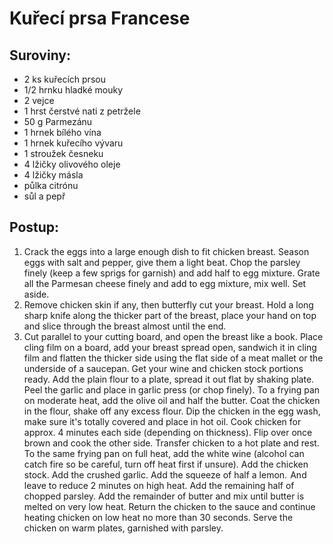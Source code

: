# Kuřecí prsa Francese

## Suroviny:
- 2 ks kuřecích prsou
- 1/2 hrnku hladké mouky
- 2 vejce
- 1 hrst čerstvé nati z petržele
- 50 g Parmezánu
- 1 hrnek bílého vína
- 1 hrnek kuřecího vývaru
- 1 stroužek česneku
- 4 lžičky olivového oleje
- 4 lžičky másla
- půlka citrónu
- sůl a pepř

## Postup:
1. Crack the eggs into a large enough dish to fit chicken breast. Season eggs with salt and pepper, give them a light beat. Chop the parsley finely (keep a few sprigs for garnish) and add half to egg mixture. Grate all the Parmesan cheese finely and add to egg mixture, mix well. Set aside.
2. Remove chicken skin if any, then butterfly cut your breast. Hold a long sharp knife along the thicker part of the breast, place your hand on top and slice through the breast almost until the end.
3. Cut parallel to your cutting board, and open the breast like a book. Place cling film on a board, add your breast spread open, sandwich it in cling film and flatten the thicker side using the flat side of a meat mallet or the underside of a saucepan. Get your wine and chicken stock portions ready. Add the plain flour to a plate, spread it out flat by shaking plate. Peel the garlic and place in garlic press (or chop finely). To a frying pan on moderate heat, add the olive oil and half the butter. Coat the chicken in the flour, shake off any excess flour. Dip the chicken in the egg wash, make sure it's totally covered and place in hot oil. Cook chicken for approx. 4 minutes each side (depending on thickness). Flip over once brown and cook the other side. Transfer chicken to a hot plate and rest. To the same frying pan on full heat, add the white wine (alcohol can catch fire so be careful, turn off heat first if unsure). Add the chicken stock. Add the crushed garlic. Add the squeeze of half a lemon.  And leave to reduce 2 minutes on high heat. Add the remaining half of chopped parsley. Add the remainder of butter and mix until butter is melted on very low heat. Return the chicken to the sauce and continue heating chicken on low heat no more than 30 seconds. Serve the chicken on warm plates, garnished with parsley. 
